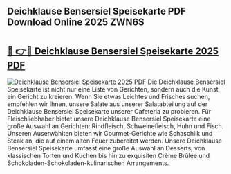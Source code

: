 ## Deichklause Bensersiel Speisekarte PDF Download Online 2025 ZWN6S

# <h2><a href="http://gccd8o.nevu.top/?p=Deichklause+Bensersiel+Speisekarte">🔗 👉🔴 Deichklause Bensersiel Speisekarte 2025 PDF</a></h2>

[![Deichklause Bensersiel Speisekarte 2025 PDF](https://i.imgur.com/dBaPXMq.png)](http://gccd8o.nevu.top/?p=Deichklause+Bensersiel+Speisekarte)
Die Deichklause Bensersiel Speisekarte ist nicht nur eine Liste von Gerichten, sondern auch die Kunst, ein Gericht zu kreieren. Wenn Sie etwas Leichtes und Frisches suchen, empfehlen wir Ihnen, unsere Salate aus unserer Salatabteilung auf der Deichklause Bensersiel Speisekarte unserer Cafeteria zu probieren. Für Fleischliebhaber bietet unsere Deichklause Bensersiel Speisekarte eine große Auswahl an Gerichten: Rindfleisch, Schweinefleisch, Huhn und Fisch. Unseren Auserwählten bieten wir Gourmet-Gerichte wie Schaschlik und Steak an, die auf einem alten Feuer zubereitet werden. Unsere Deichklause Bensersiel Speisekarte umfasst eine große Auswahl an Desserts, von klassischen Torten und Kuchen bis hin zu exquisiten Crème Brûlée und Schokoladen-Schokoladen-kulinarischen Arrangements.
